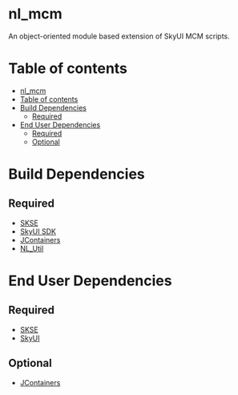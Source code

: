 # nl_mcm

An object-oriented module based extension of SkyUI MCM scripts.

# Table of contents
<!--ts-->
   * [nl_mcm](#nl_mcm)
   * [Table of contents](#table-of-contents)
   * [Build Dependencies](#build-dependencies)
      * [Required](#required)
   * [End User Dependencies](#end-user-dependencies)
      * [Required](#required-1)
      * [Optional](#optional)

<!-- Added by: runner, at: Thu Feb 18 02:33:15 UTC 2021 -->

<!--te-->

# Build Dependencies

## Required

* [SKSE](https://skse.silverlock.org/)
* [SkyUI SDK](https://github.com/schlangster/skyui/wiki)
* [JContainers](https://www.nexusmods.com/skyrimspecialedition/mods/16495)
* [NL_Util](https://github.com/MrOctopus/nl_util)

# End User Dependencies 

## Required

* [SKSE](https://skse.silverlock.org/)
* [SkyUI](https://www.nexusmods.com/skyrimspecialedition/mods/12604/?)

## Optional

* [JContainers](https://www.nexusmods.com/skyrimspecialedition/mods/16495)